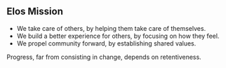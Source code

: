 Elos Mission
------------

 - We take care of others, by helping them take care of themselves.
 - We build a better experience for others, by focusing on how they feel.
 - We propel community forward, by establishing shared values.

Progress, far from consisting in change, depends on retentiveness.
